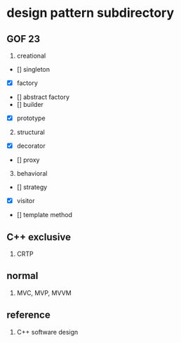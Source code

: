 # design pattern subdirectory

## GOF 23

1. creational

- [] singleton
- [x] factory
- [] abstract factory
- [] builder
- [x] prototype

2. structural

- [x] decorator
- [] proxy

3. behavioral

- [] strategy
- [x] visitor
- [] template method

## C++ exclusive

1. CRTP

## normal

1. MVC, MVP, MVVM

## reference

1. C++ software design
